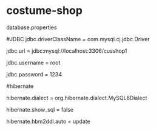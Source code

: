 # costume-shop

database.properties


#JDBC
jdbc.driverClassName = com.mysql.cj.jdbc.Driver

jdbc.url = jdbc:mysql://localhost:3306/cusshop1

jdbc.username = root

jdbc.password = 1234


#hibernate

hibernate.dialect = org.hibernate.dialect.MySQL8Dialect

hibernate.show_sql = false

hibernate.hbm2ddl.auto = update

